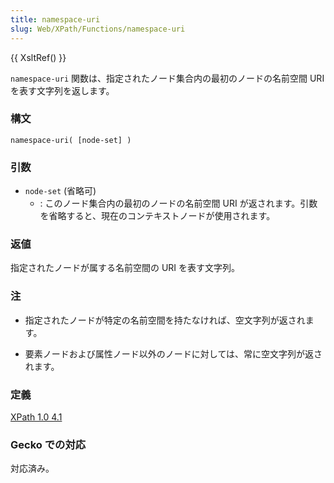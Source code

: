 ```yaml
---
title: namespace-uri
slug: Web/XPath/Functions/namespace-uri
---
```

{{ XsltRef() }}

`namespace-uri` 関数は、指定されたノード集合内の最初のノードの名前空間 URI を表す文字列を返します。

### 構文

```
namespace-uri( [node-set] )
```

### 引数

- `node-set` (省略可)
  - : このノード集合内の最初のノードの名前空間 URI が返されます。引数を省略すると、現在のコンテキストノードが使用されます。

### 返値

指定されたノードが属する名前空間の URI を表す文字列。

### 注

- 指定されたノードが特定の名前空間を持たなければ、空文字列が返されます。

<!---->

- 要素ノードおよび属性ノード以外のノードに対しては、常に空文字列が返されます。

### 定義

[XPath 1.0 4.1](https://www.w3.org/TR/xpath#function-local-name)

### Gecko での対応

対応済み。
